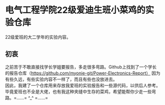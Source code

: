 # 电气工程学院22级爱迪生班小菜鸡的实验仓库
22级爱班的大二学年的实验内容。
## 初衷
之前苦于不敢直接找学长学姐要报告，多走很多弯路。Github上找到了一个学长的报告仓库（https://github.com/myonie-git/Power-Electronics-Report）  因为有些久远，有些实验内容不一样了，而且有些也没放进去。  
因此，我建了一个仓库用来存放我爱班的实验报告和一些源代码，以供后人参考。毕竟爱班也不全是大佬，也有我这种夹缝中生存的菜鸡，希望能帮你少走一些弯路。=……=  ^_^  =……=

